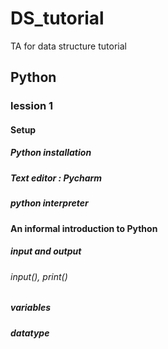 # DS_tutorial
TA for data structure tutorial

## Python
### lession 1
#### Setup
##### Python installation
##### Text editor : Pycharm
##### python interpreter
#### An informal introduction to Python
##### input and output
###### input(), print()
##### variables
##### datatype
